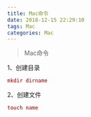```yaml
---
title: Mac命令
date: 2018-12-15 22:29:10
tags: Mac
categories: Mac
---
```


> Mac命令

<!-- more -->

1、创建目录

```mac
mkdir dirname
```

2、创建文件

```mac
touch name
```
